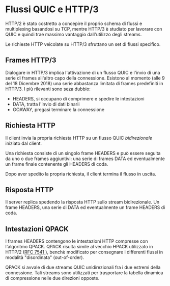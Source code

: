 # Flussi QUIC e HTTP/3

HTTP/2 è stato costretto a concepire il proprio schema di flussi e
multiplexing basandosi su TCP, mentre HTTP/3 è studiato per lavorare con
QUIC e quindi trae massimo vantaggio dall'utilizzo degli streams.

Le richieste HTTP veicolate su HTTP/3 sfruttano un set di flussi specifico.

## Frames HTTP/3

Dialogare in HTTP/3 implica l'attivazione di un flusso QUIC e l'invio di
una serie di frames all'altro capo della connessione. Esistono al momento
(alle 9 del 18 Dicembre 2018) una serie abbastanza limitata di frames
predefiniti in HTTP/3. I più rilevanti sono seza dubbio:
- HEADERS, si occupano di comprimere e spedire le intestazioni
- DATA, tratta l'invio di dati binarii
- GOAWAY, pregasi terminare la connessione

## Richiesta HTTP

Il client invia la propria richiesta HTTP su un flusso QUIC *bidirezionale*
iniziato dal client. 

Una richiesta consiste di un singolo frame HEADERS e può essere seguita da
uno o due frames aggiuntivi: una serie di frames DATA ed eventualmente un
frame finale contenente gli HEADERS di coda.

Dopo aver spedito la propria richiesta, il client termina il flusso in uscita.

## Risposta HTTP

Il server replica spedendo la risposta HTTP sullo stream bidirezionale. Un
frame HEADERS, una serie di DATA ed eventualmente un frame HEADERS di coda.

## Intestazioni QPACK

I frames HEADERS contengono le intestazioni HTTP compresse con l'algoritmo
QPACK. QPACK risulta simile al vecchio HPACK utilizzato in HTTP/2 ([RFC 7541
](https://httpwg.org/specs/rfc7541.html)), benchè modificato per consegnare
i differenti flussi in modalità "disordinata" (out-of-order).

QPACK si avvale di due streams QUIC unidirezionali fra i due estremi della
connessione. Tali streams sono utilizzati per trasportare la tabella
dinamica di compressione nelle due direzioni opposte.
